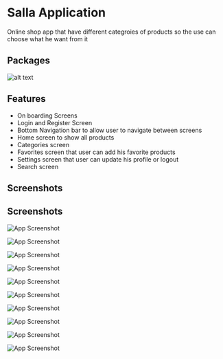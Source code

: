 
# Salla Application

Online shop app that have different categroies of products so the use can choose what he want from it 


## Packages
 ![alt text](https://i.postimg.cc/hvcHmx1P/2022-08-20-13.png)
## Features

- On boarding Screens
- Login and Register Screen
- Bottom Navigation bar to allow user to navigate between screens
- Home screen to show all products
- Categories screen 
- Favorites screen that user can add his favorite products
- Settings screen that user can update his profile or logout
- Search screen 


## Screenshots


## Screenshots

![App Screenshot](https://i.postimg.cc/7YVmhdRz/2022-08-20-1.png)

![App Screenshot](https://i.postimg.cc/jdFnMhw9/2022-08-20-2.png)

![App Screenshot](https://i.postimg.cc/qvdZ6pm1/2022-08-20-12.png) 

  ![App Screenshot](https://i.postimg.cc/BbSjt04z/2022-08-20-3.png)

  ![App Screenshot](https://i.postimg.cc/G2hBmRc5/2022-08-20-5.png)

  ![App Screenshot](https://i.postimg.cc/hvMRPFtp/2022-08-20-6.png)

  ![App Screenshot](https://i.postimg.cc/sXQJg5f8/2022-08-20-8.png)
  
  ![App Screenshot](https://i.postimg.cc/CLPdmXsG/2022-08-20-9.png)
  
  ![App Screenshot](https://i.postimg.cc/pdtvZJ4Q/2022-08-20-10.png)
  
  ![App Screenshot](https://i.postimg.cc/qBF9wGCt/2022-08-20-11.png)

  


  

